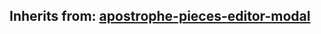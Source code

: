 ## Inherits from: [apostrophe-pieces-editor-modal](../apostrophe-pieces/browser-apostrophe-pieces-editor-modal.md)

